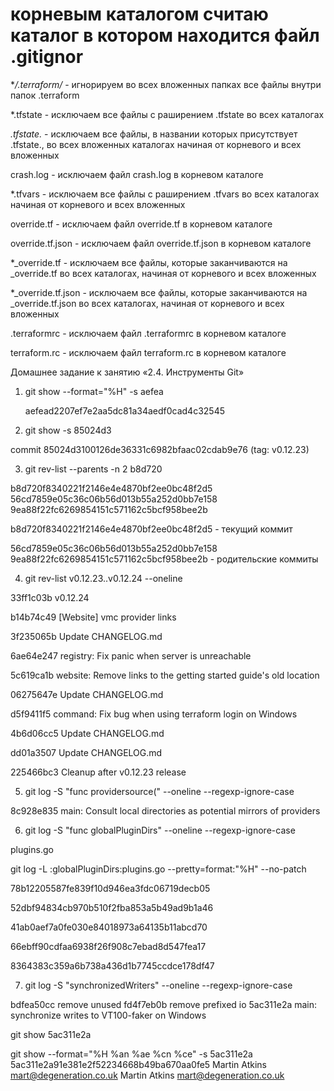 # корневым каталогом считаю каталог в котором находится файл .gitignor
**/.terraform/* - игнорируем во всех вложенных папках все файлы внутри папок .terraform

*.tfstate	- исключаем все файлы с раширением .tfstate во всех каталогах 

*.tfstate.* - исключаем все файлы, в названии которых присутствует .tfstate., 
во всех вложенных каталогах начиная от корневого и всех вложенных

crash.log - исключаем файл crash.log в корневом каталоге

*.tfvars - исключаем все файлы с раширением .tfvars во всех каталогах начиная от корневого и всех вложенных

override.tf	- исключаем файл override.tf в корневом каталоге

override.tf.json - исключаем файл override.tf.json в корневом каталоге

*_override.tf	- исключаем все файлы, которые заканчиваются на _override.tf во всех каталогах, 
начиная от корневого и всех вложенных

*_override.tf.json - исключаем все файлы, которые заканчиваются на _override.tf.json  во всех каталогах, 
начиная от корневого и всех вложенных

.terraformrc - исключаем файл  .terraformrc в корневом каталоге

terraform.rc - исключаем файл  terraform.rc в корневом каталоге 

Домашнее задание к занятию «2.4. Инструменты Git»

1) git show --format="%H" -s aefea

	aefead2207ef7e2aa5dc81a34aedf0cad4c32545
2) git show -s 85024d3

commit 85024d3100126de36331c6982bfaac02cdab9e76 (tag: v0.12.23)

3) git rev-list --parents -n 2 b8d720


b8d720f8340221f2146e4e4870bf2ee0bc48f2d5 56cd7859e05c36c06b56d013b55a252d0bb7e158 9ea88f22fc6269854151c571162c5bcf958bee2b


b8d720f8340221f2146e4e4870bf2ee0bc48f2d5 - текущий коммит


56cd7859e05c36c06b56d013b55a252d0bb7e158 9ea88f22fc6269854151c571162c5bcf958bee2b - родительские коммиты 

4) git rev-list v0.12.23..v0.12.24 --oneline 

33ff1c03b v0.12.24

b14b74c49 [Website] vmc provider links

3f235065b Update CHANGELOG.md

6ae64e247 registry: Fix panic when server is unreachable

5c619ca1b website: Remove links to the getting started guide's old location

06275647e Update CHANGELOG.md

d5f9411f5 command: Fix bug when using terraform login on Windows

4b6d06cc5 Update CHANGELOG.md

dd01a3507 Update CHANGELOG.md

225466bc3 Cleanup after v0.12.23 release

5) git log -S "func providersource("  --oneline --regexp-ignore-case

8c928e835 main: Consult local directories as potential mirrors of providers

6) git log -S "func globalPluginDirs"  --oneline --regexp-ignore-case

plugins.go

git log -L :globalPluginDirs:plugins.go --pretty=format:"%H" --no-patch

78b12205587fe839f10d946ea3fdc06719decb05

52dbf94834cb970b510f2fba853a5b49ad9b1a46

41ab0aef7a0fe030e84018973a64135b11abcd70

66ebff90cdfaa6938f26f908c7ebad8d547fea17

8364383c359a6b738a436d1b7745ccdce178df47

7) git log -S "synchronizedWriters"  --oneline --regexp-ignore-case

bdfea50cc remove unused
fd4f7eb0b remove prefixed io
5ac311e2a main: synchronize writes to VT100-faker on Windows

git show 5ac311e2a

git show --format="%H %an %ae %cn %ce" -s 5ac311e2a
5ac311e2a91e381e2f52234668b49ba670aa0fe5 Martin Atkins mart@degeneration.co.uk Martin Atkins mart@degeneration.co.uk